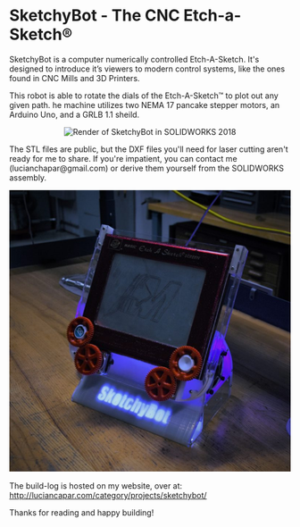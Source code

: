 # SketchyBot - The CNC Etch-a-Sketch®
SketchyBot is a computer numerically controlled Etch-A-Sketch. It's designed to introduce it’s viewers to modern control systems, like the ones found in CNC Mills and 3D Printers. 

This robot is able to rotate the dials of the Etch-A-Sketch™ to plot out any given path. he machine utilizes two NEMA 17 pancake stepper motors, an Arduino Uno, and a GRLB 1.1 sheild.
<p align="center">
  <img alt="Render of SketchyBot in SOLIDWORKS 2018" src="https://github.com/lucian151/SketchyBot---The-CNC-Etch-a-Sketch-/blob/master/FinalRender.png?raw=true">
</p>
The STL files are public, but the DXF files you'll need for laser cutting aren't ready for me to share. If you're impatient, you can contact me (lucianchapar@gmail.com) or derive them yourself from the SOLIDWORKS assembly.

<p align="center">
<img width="600" alt="Photo of assembled robot" src="https://github.com/lucian151/SketchyBot/blob/master/Pics/SketchyBot-altangle.jpg">
</p>

The build-log is hosted on my website, over at: http://luciancapar.com/category/projects/sketchybot/

Thanks for reading and happy building!
